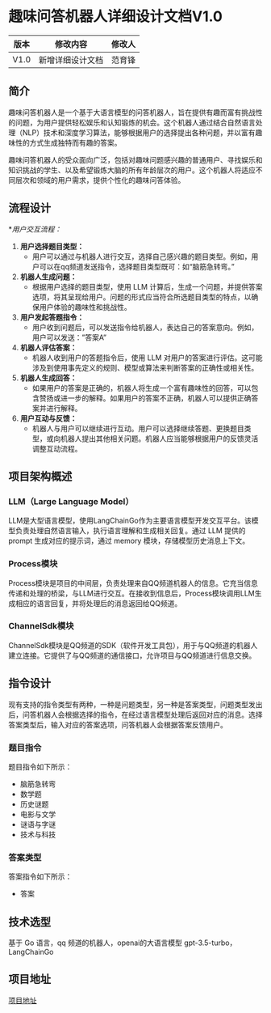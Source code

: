 # 趣味问答机器人详细设计文档V1.0

| 版本 | 修改内容         | 修改人 |
| ---- | ---------------- | ------ |
| V1.0 | 新增详细设计文档 | 范育锋 |

## 简介

​		趣味问答机器人是一个基于大语言模型的问答机器人，旨在提供有趣而富有挑战性的问题，为用户提供轻松娱乐和认知锻炼的机会。这个机器人通过结合自然语言处理（NLP）技术和深度学习算法，能够根据用户的选择提出各种问题，并以富有趣味性的方式生成独特而有趣的答案。

​		趣味问答机器人的受众面向广泛，包括对趣味问题感兴趣的普通用户、寻找娱乐和知识挑战的学生、以及希望锻炼大脑的所有年龄层次的用户。这个机器人将适应不同层次和领域的用户需求，提供个性化的趣味问答体验。

## 流程设计

**用户交互流程：*

1. **用户选择题目类型：**
   - 用户可以通过与机器人进行交互，选择自己感兴趣的题目类型。例如，用户可以在qq频道发送指令，选择题目类型既可：如“脑筋急转弯。”
2. **机器人生成问题：**
   - 根据用户选择的题目类型，使用 LLM 计算后，生成一个问题，并提供答案选项，将其呈现给用户。问题的形式应当符合所选题目类型的特点，以确保用户体验的趣味性和挑战性。
3. **用户发起答题指令：**
   - 用户收到问题后，可以发送指令给机器人，表达自己的答案意向。例如，用户可以发送：”答案A”
4. **机器人评估答案：**
   - 机器人收到用户的答题指令后，使用 LLM 对用户的答案进行评估。这可能涉及到使用事先定义的规则、模型或算法来判断答案的正确性或相关性。
5. **机器人生成回答：**
   - 如果用户的答案是正确的，机器人将生成一个富有趣味性的回答，可以包含赞扬或进一步的解释。如果用户的答案不正确，机器人可以提供正确答案并进行解释。
6. **用户互动与反馈：**
   - 机器人与用户可以继续进行互动。用户可以选择继续答题、更换题目类型，或向机器人提出其他相关问题。机器人应当能够根据用户的反馈灵活调整互动流程。





## 项目架构概述

### LLM（Large Language Model）

LLM是大型语言模型，使用LangChainGo作为主要语言模型开发交互平台。该模型负责处理自然语言输入，执行语言理解和生成相关回复。通过 LLM 提供的 prompt 生成对应的提示词，通过 memory 模块，存储模型历史消息上下文。

### Process模块

Process模块是项目的中间层，负责处理来自QQ频道机器人的信息。它充当信息传递和处理的桥梁，与LLM进行交互。在接收到信息后，Process模块调用LLM生成相应的语言回复，并将处理后的消息返回给QQ频道。

### ChannelSdk模块

ChannelSdk模块是QQ频道的SDK（软件开发工具包），用于与QQ频道的机器人建立连接。它提供了与QQ频道的通信接口，允许项目与QQ频道进行信息交换。



## 指令设计

现有支持的指令类型有两种，一种是问题类型，另一种是答案类型，问题类型发出后，问答机器人会根据选择的指令，在经过语言模型处理后返回对应的消息。选择答案类型后，输入对应的答案选项，问答机器人会根据答案反馈用户。

### **题目指令**

题目指令如下所示：

- 脑筋急转弯
- 数学题
- 历史谜题
- 电影与文学
- 谜语与字谜
- 技术与科技



###  **答案类型**

答案指令如下所示：

- 答案

## 技术选型

基于 Go 语言，qq 频道的机器人，openai的大语言模型 gpt-3.5-turbo，LangChainGo 

## 项目地址

[项目地址](https://github.com/Fan-Yu-Feng/qq-channel-llm-question-bot.git)


